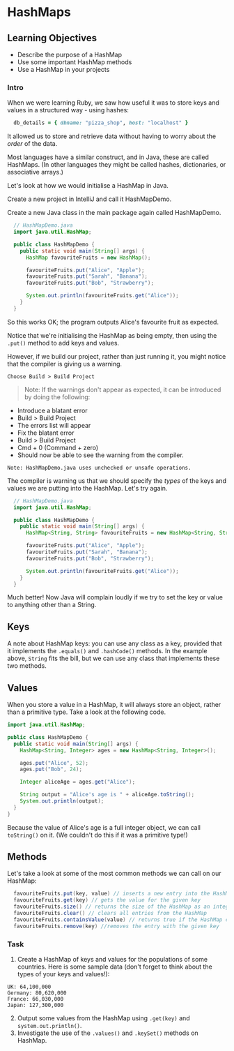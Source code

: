 # HashMaps

## Learning Objectives

- Describe the purpose of a HashMap
- Use some important HashMap methods
- Use a HashMap in your projects

### Intro

When we were learning Ruby, we saw how useful it was to store keys and values in a structured way - using hashes:

```ruby
  db_details = { dbname: "pizza_shop", host: "localhost" }
```

It allowed us to store and retrieve data without having to worry about the *order* of the data.

Most languages have a similar construct, and in Java, these are called HashMaps. (In other languages they might be called hashes, dictionaries, or associative arrays.)

Let's look at how we would initialise a HashMap in Java.

Create a new project in IntelliJ and call it HashMapDemo.

Create a new Java class in the main package again called HashMapDemo.

```java
  // HashMapDemo.java
  import java.util.HashMap;

  public class HashMapDemo {
    public static void main(String[] args) {
      HashMap favouriteFruits = new HashMap();

      favouriteFruits.put("Alice", "Apple");
      favouriteFruits.put("Sarah", "Banana");
      favouriteFruits.put("Bob", "Strawberry");

      System.out.println(favouriteFruits.get("Alice"));
    }
  }
```

So this works OK; the program outputs Alice's favourite fruit as expected.

Notice that we're initialising the HashMap as being empty, then using the `.put()` method to add keys and values.

However, if we build our project, rather than just running it, you might notice that the compiler is giving us a warning.

```
Choose Build > Build Project
```
> Note: If the warnings don't appear as expected, it can be introduced by doing the following:

* Introduce a blatant error
* Build > Build Project
* The errors list will appear
* Fix the blatant error
* Build > Build Project
* Cmd + 0  (Command + zero)
* Should now be able to see the warning from the compiler.

```
Note: HashMapDemo.java uses unchecked or unsafe operations.
```

The compiler is warning us that we should specify the _types_ of the keys and values we are putting into the HashMap. Let's try again.

```java
  // HashMapDemo.java
  import java.util.HashMap;

  public class HashMapDemo {
    public static void main(String[] args) {
      HashMap<String, String> favouriteFruits = new HashMap<String, String>();

      favouriteFruits.put("Alice", "Apple");
      favouriteFruits.put("Sarah", "Banana");
      favouriteFruits.put("Bob", "Strawberry");

      System.out.println(favouriteFruits.get("Alice"));
    }
  }
```

Much better! Now Java will complain loudly if we try to set the key or value to anything other than a String.

## Keys

A note about HashMap keys: you can use any class as a key, provided that it implements the `.equals()` and `.hashCode()` methods. In the example above, `String` fits the bill, but we can use any class that implements these two methods.

## Values

When you store a value in a HashMap, it will always store an object, rather than a primitive type. Take a look at the following code.

```java
import java.util.HashMap;

public class HashMapDemo {
  public static void main(String[] args) {
    HashMap<String, Integer> ages = new HashMap<String, Integer>();

    ages.put("Alice", 52);
    ages.put("Bob", 24);

    Integer aliceAge = ages.get("Alice");

    String output = "Alice's age is " + aliceAge.toString();
    System.out.println(output);
  }
}
```

Because the value of Alice's age is a full integer object, we can call `toString()` on it. (We couldn't do this if it was a primitive type!)

## Methods

Let's take a look at some of the most common methods we can call on our HashMap:

```java
  favouriteFruits.put(key, value) // inserts a new entry into the HashMap
  favouriteFruits.get(key) // gets the value for the given key
  favouriteFruits.size() // returns the size of the HashMap as an integer
  favouriteFruits.clear() // clears all entries from the HashMap
  favouriteFruits.containsValue(value) // returns true if the HashMap contains the value
  favouriteFruits.remove(key) //removes the entry with the given key
```

### Task

1. Create a HashMap of keys and values for the populations of some countries. Here is some sample data (don't forget to think about the types of your keys and values!):

```
UK: 64,100,000
Germany: 80,620,000
France: 66,030,000
Japan: 127,300,000
```

2. Output some values from the HashMap using `.get(key)` and `system.out.println()`.
3. Investigate the use of the `.values()` and `.keySet()` methods on HashMap.

